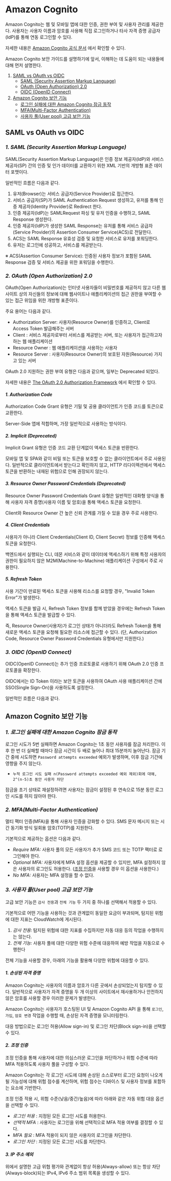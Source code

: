 # Amazon Cognito

Amazon Cognito는 웹 및 모바일 앱에 대한 인증, 권한 부여 및 사용자 관리를 제공한다. 
사용자는 사용자 이름과 암호를 사용해 직접 로그인하거나 타사 자격 증명 공급자(IdP)를 통해 연동 로그인할 수 있다.

자세한 내용은 [Amazon Cognito 공식 문서](https://docs.aws.amazon.com/ko_kr/cognito/latest/developerguide/what-is-amazon-cognito.html) 에서 확인할 수 있다.

Amazon Cognito 보안 가이드를 설명하기에 앞서, 이해하는 데 도움이 되는 내용들에 대해 먼저 설명한다.


1. [SAML vs OAuth vs OIDC](https://github.com/aws-ss/amazon-cognito-security-best-practices#saml-vs-oauth-vs-oidc)
   * [SAML (Security Assertion Markup Language)](https://github.com/aws-ss/amazon-cognito-security-best-practices#1-saml-security-assertion-markup-language)
   * [OAuth (Open Authorization) 2.0](https://github.com/aws-ss/amazon-cognito-security-best-practices#2-oauth-open-authorization-20)
   * [OIDC (OpenID Connect)](https://github.com/aws-ss/amazon-cognito-security-best-practices#3-oidc-openid-connect)
2. [Amazon Cognito 보안 기능](https://github.com/aws-ss/amazon-cognito-security-best-practices#amazon-cognito-%EB%B3%B4%EC%95%88-%EA%B8%B0%EB%8A%A5)
   * [로그인 실패에 대한 Amazon Cognito 잠금 동작](https://github.com/aws-ss/amazon-cognito-security-best-practices#1-%EB%A1%9C%EA%B7%B8%EC%9D%B8-%EC%8B%A4%ED%8C%A8%EC%97%90-%EB%8C%80%ED%95%9C-amazon-cognito-%EC%9E%A0%EA%B8%88-%EB%8F%99%EC%9E%91)
   * [MFA(Multi-Factor Authentication)](https://github.com/aws-ss/amazon-cognito-security-best-practices#2-mfamulti-factor-authentication)
   * [사용자 풀(User pool) 고급 보안 기능](https://github.com/aws-ss/amazon-cognito-security-best-practices#3-%EC%82%AC%EC%9A%A9%EC%9E%90-%ED%92%80user-pool-%EA%B3%A0%EA%B8%89-%EB%B3%B4%EC%95%88-%EA%B8%B0%EB%8A%A5)


## SAML vs OAuth vs OIDC

### *1. SAML (Security Assertion Markup Language)*

SAML(Security Assertion Markup Language)은 인증 정보 제공자(IdP)와 서비스 제공자(SP) 간의 인증 및 인가 데이터를 교환하기 위한 XML 기반의 개방형 표준 데이터 포맷이다.

일반적인 흐름은 다음과 같다.

1. 유저(Browser)는 서비스 공급자(Service Provider)로 접근한다.
2. 서비스 공급자(SP)가 SAML Authentication Request 생성하고, 유저를 통해 인증 제공자(Identity Provider)로 Redirect 한다.
3. 인증 제공자(IdP)는 SAMLRequest 파싱 및 유저 인증을 수행하고, SAML Response 생성한다.
4. 인증 제공자(IdP)가 생성한 SAML Response는 유저를 통해 서비스 공급자(Service Provider)의 Assertion Consumer Service(ACS)로 전달한다.
5. ACS는 SAML Response 유효성 검증 및 요청한 서비스로 유저를 포워딩한다.
6. 유저는 로그인에 성공하고, 서비스를 제공받는다.

※ ACS(Assertion Consumer Service): 인증된 사용자 정보가 포함된 SAML Response 검증 및 서비스 제공을 위한 포워딩을 수행한다.


### *2. OAuth (Open Authorization) 2.0*

OAuth(Open Authorization)는 인터넷 사용자들이 비밀번호를 제공하지 않고 다른 웹사이트 상의 자신들의 정보에 대해 웹사이트나 애플리케이션의 접근 권한을 부여할 수 있는 접근 위임을 위한 개방형 표준이다.

주요 용어는 다음과 같다.

* Authorization Server: 사용자(Resource Owner)를 인증하고, Client로 Access Token 발급해주는 서버
* Client : 서비스 제공자로부터 서비스를 제공받는 서버, 또는 사용자가 접근하고자 하는 웹 애플리케이션
* Resource Owner : 웹 애플리케이션을 사용하는 사용자
* Resource Server : 사용자(Resource Owner)의 보호된 자원(Resource) 가지고 있는 서버


OAuth 2.0 지원하는 권한 부여 유형은 다음과 같으며, 일부는 Deprecated 되었다.

자세한 내용은 [The OAuth 2.0 Authorization Framework](https://datatracker.ietf.org/doc/html/rfc6749) 에서 확인할 수 있다.

#### ***1. Authorization Code***

Authorization Code Grant 유형은 기밀 및 공용 클라이언트가 인증 코드를 토큰으로 교환한다. 

Server-Side 앱에 적합하며, 가장 일반적으로 사용하는 방식이다.  


#### ***2. Implicit (Deprecated)***

Implicit Grant 유형은 인증 코드 교환 단계없이 액세스 토큰을 반환한다.

모바일 앱 및 SPA와 같이 비밀 또는 토큰을 보호할 수 없는 클라이언트에서 주로 사용된다. 
일반적으로 클라이언트에서 받는다고 확인하지 않고, HTTP 리다이렉션에서 액세스 토큰을 반환하는 내재된 위험으로 인해 권장되지 않는다.


#### ***3. Resource Owner Password Credentials (Deprecated)***

Resource Owner Password Credentials Grant 유형은 일반적인 대화형 양식을 통해 사용자 자격 증명(사용자 이름 및 암호)을 통해 액세스 토큰을 요청한다.

Client와 Resource Owner 간 높은 신뢰 관계를 가질 수 있을 경우 주로 사용한다.  


#### ***4. Client Credentials***

사용자가 아니라 Client Credentials(Client ID, Client Secret) 정보를 인증해 액세스 토큰을 요청한다.

백엔드에서 실행되는 CLI, 데몬 서비스와 같이 데이터에 액세스하기 위해 특정 사용자의 권한이 필요하지 않은 M2M(Machine-to-Machine) 애플리케이션 구성에서 주로 사용한다.


#### ***5. Refresh Token***

사용 기간이 만료된 액세스 토큰을 사용해 리소스를 요청할 경우, "Invalid Token Error"가 발생한다.

액세스 토큰을 발급 시, Refresh Token 정보를 함께 받았을 경우에는 Refresh Token을 통해 액세스 토큰을 발급할 수 있다.

즉, Resource Owner(사용자)가 로그인 상태가 아니더라도 Refresh Token을 통해 새로운 액세스 토큰을 요청해 필요한 리소스에 접근할 수 있다.
(단, Authorization Code, Resource Owner Password Credentials 유형에서만 지원한다.)


### *3. OIDC (OpenID Connect)*

OIDC(OpenID Connect)는 추가 인증 프로토콜로 사용하기 위해 OAuth 2.0 인증 프로토콜을 확장한다.

OIDC에서는 ID Token 이라는 보안 토큰을 사용하여 OAuth 사용 애플리케이션 간에 SSO(Single Sign-On)을 사용하도록 설정한다.

일반적인 흐름은 다음과 같다.


## Amazon Cognito 보안 기능

### *1. 로그인 실패에 대한 Amazon Cognito 잠금 동작*

로그인 시도가 5번 실패하면 Amazon Cognito는 1초 동안 사용자를 잠금 처리한다. 이후 한 번 더 실패할 때마다 잠금 시간이 두 배로 늘어나 최대 15분까지 늘어난다.
잠금 기간 중에 시도하면 `Password attempts exceeded` 예외가 발생하며, 이후 잠금 기간에 영향을 주지 않는다.

* `누적 로그인 시도 실패 n(Password attempts exceeded 예외 제외)회에 대해, 2^(n-5)초 동안 사용자 차단`

잠금을 초기 상태로 재설정하려면 사용자는 잠금이 설정된 후 연속으로 15분 동안 로그인 시도를 하지 않아야 한다.


### *2. MFA(Multi-Factor Authentication)*

멀티 팩터 인증(MFA)을 통해 사용자 인증을 강화할 수 있다. SMS 문자 메시지 또는 시간 동기화 방식 일회용 암호(TOTP)를 지원한다.

기본적으로 제공하는 옵션은 다음과 같다.
* *Require MFA:* 사용자 풀의 모든 사용자가 추가 SMS 코드 또는 TOTP 팩터로 로그인해야 한다.
* *Optional MFA:* 사용자에게 MFA 설정 옵션을 제공할 수 있지만, MFA 설정하지 않은 사용자의 로그인도 허용한다. ([조정 인증](https://docs.aws.amazon.com/ko_kr/cognito/latest/developerguide/cognito-user-pool-settings-adaptive-authentication.html)을 사용할 경우 이 옵션을 사용한다.) 
* *No MFA:* 사용자는 MFA 설정을 할 수 없다.


### *3. 사용자 풀(User pool) 고급 보안 기능*

고급 보안 기능은 `감사 전용`과 `전체 기능` 두 가지 중 하나를 선택해서 적용할 수 있다. 

기본적으로 어떤 기능을 사용하는 것과 관계없이 동일한 요금이 부과되며, 탐지된 위험에 대한 지표는 CloudWatch에 게시된다.

1. *감사 전용:* 탐지된 위험에 대한 지표를 수집하지만 자동 대응 등의 작업을 수행하지는 않는다.
2. *전체 기능:* 사용자 풀에 대한 다양한 위험 수준에 대응하여 예방 작업을 자동으로 수행한다


전체 기능을 사용할 경우, 아래의 기능을 활용해 다양한 위험에 대응할 수 있다.

#### *1. 손상된 자격 증명*

Amazon Cognito는 사용자의 이름과 암호가 다른 곳에서 손상되었는지 탐지할 수 있다. 
일반적으로 사용자가 자격 증명을 두 개 이상의 사이트에서 재사용하거나 안전하지 않은 암호를 사용할 경우 이러한 문제가 발생한다.

Amazon Cognito는 사용자가 호스팅된 UI 및 Amazon Cognito API 을 통해 `로그인`, `가입`, `암호 변경` 작업을 수행할 때, 손상된 자격 증명을 모니터링한다.

대응 방법으로는 로그인 허용(Allow sign-in) 및 로그인 차단(Block sign-in)을 선택할 수 있다.

#### *2. 조정 인증*

조정 인증을 통해 사용자에 대한 의심스러운 로그인을 차단하거나 위험 수준에 따라 MFA 적용하도록 사용자 풀을 구성할 수 있다.

Amazon Cognito는 각 로그인 시도에 대해 손상된 소스로부터 로그인 요청이 나오게 될 가능성에 대해 위험 점수를 계산하며, 위험 점수는 디바이스 및 사용자 정보를 포함하는 요소에 기반한다.

조정 인증 적용 시, 위험 수준(낮음/중간/높음)에 따라 아래와 같은 자동 위험 대응 옵션을 선택할 수 있다.
* *로그인 허용* : 지정된 모든 로그인 시도를 허용한다. 
* *선택적 MFA* : 사용자는 로그인을 위해 선택적으로 MFA 적용 여부를 결정할 수 있다.
* *MFA 필요* : MFA 적용이 되지 않은 사용자의 로그인을 차단한다.
* *로그인 차단* : 지정된 모든 로그인 시도를 차단한다.

#### *3. IP 주소 예외*

위에서 설명한 고급 위협 평가와 관계없이 항상 허용(Always-allow) 또는 항상 차단(Always-block)되는 IPv4, IPv6 주소 범위 목록을 생성할 수 있다.

